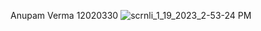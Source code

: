 Anupam Verma
12020330
![scrnli_1_19_2023_2-53-24 PM](https://user-images.githubusercontent.com/80524677/213407374-6747b69d-4b32-434f-9ddc-7fe1b47aabc8.gif)
